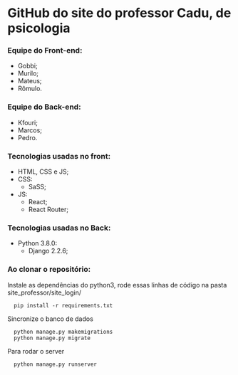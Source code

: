 # GitHub do site do professor Cadu, de psicologia

### Equipe do Front-end:
- Gobbi;
- Murilo;
- Mateus;
- Rômulo.

### Equipe do Back-end:
- Kfouri;
- Marcos;
- Pedro.

### Tecnologias usadas no front:
- HTML, CSS e JS;
- CSS:
  - SaSS;
- JS: 
  - React;
  - React Router;

### Tecnologias usadas no Back:
- Python 3.8.0:
  - Django 2.2.6;
    
### Ao clonar o repositório:
Instale as dependências do python3, rode essas linhas de código na pasta site_professor/site_login/
```shell 
  pip install -r requirements.txt
```
Sincronize o banco de dados
```shell
  python manage.py makemigrations
  python manage.py migrate
```
Para rodar o server
```shell
  python manage.py runserver
```
